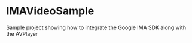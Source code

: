 # IMAVideoSample
Sample project showing how to integrate the Google IMA SDK along with the AVPlayer
